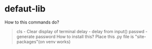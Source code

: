 # defaut-lib
How to this commands do?
>cls - Clear display of terminal
>delay - delay from input()
>passwd - generate password
How to install this?
>Place this .py file is "site-packages"(on venv works)